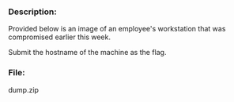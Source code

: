### Description: 

Provided below is an image of an employee's workstation that was compromised earlier this week.

Submit the hostname of the machine as the flag.

### File:

dump.zip
